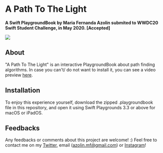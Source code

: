 # A Path To The Light
**A Swift PlaygroundBook by Maria Fernanda Azolin submited to WWDC20 Swift Student Challenge, in May 2020. [Accepted]**

![](gitPreview.png)

## About
"A Path To The Light" is an interactive PlaygroundBook about path finding algorithms.
In case you can't/ do not want to install it, you can see a video preview [here](https://www.youtube.com/watch?v=p7y_d-d1B-0).

## Installation
To enjoy this experience yourself, download the zipped .playgroundbook file in this repository, and open it using Swift Playgrounds 3.3 or above for macOS or iPadOS. 

## Feedbacks
Any feedbacks or comments about this project are welcome! :)
Feel free to contact me on my [Twitter](https://twitter.com/azolin_mafe), email (azolin.mf@gmail.com) or [Instagram](https://www.instagram.com/mafe_tech/)!

